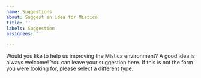 ```yaml
---
name: Suggestions
about: Suggest an idea for Mística
title: ''
labels: Suggestion
assignees: ''

---
```

<!-- _English or Spanish is ok._ -->
Would you like to help us improving the Mística environment? A good idea is always welcome! You can leave your suggestion here. If this is not the form you were looking for, please select a different type.

